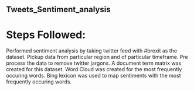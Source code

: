## Tweets_Sentiment_analysis
# Steps Followed:
Performed sentiment analysis by taking twitter feed with #brexit as the dataset.
Pickup data from particular region and of particular timeframe.
Pre process the data to remove twitter jargons.
A document term matrix was created for this dataset.
Word Cloud was created for the most frequently occuring words.
Bing lexicon was used to map sentiments with the most frequently occuring words.
